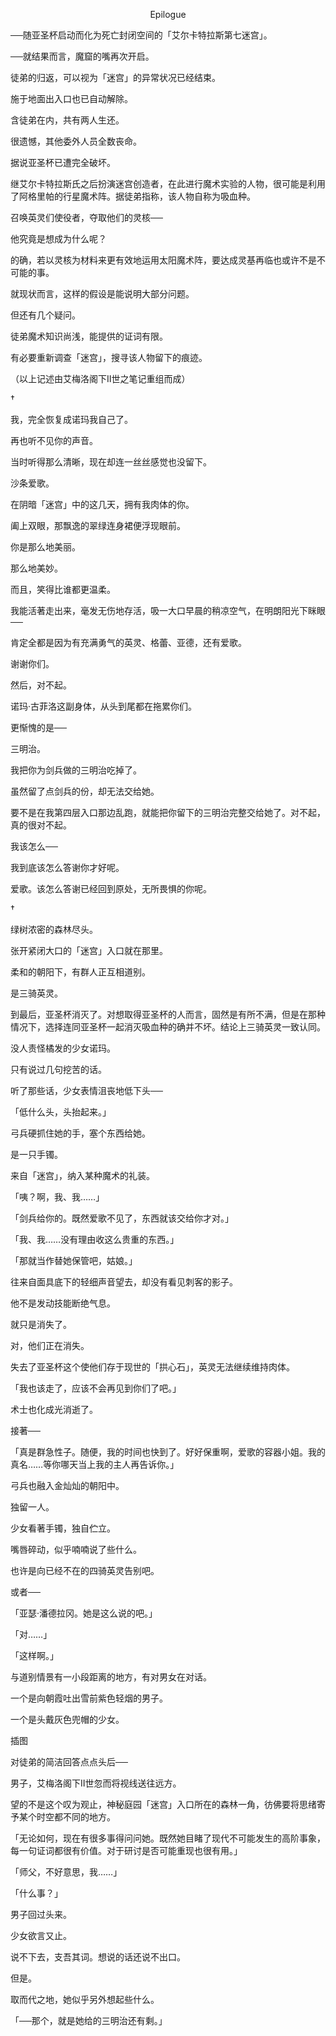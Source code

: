<p align="center">Epilogue</p>

──随亚圣杯启动而化为死亡封闭空间的「艾尔卡特拉斯第七迷宫」。

──就结果而言，魔窟的嘴再次开启。

徒弟的归返，可以视为「迷宫」的异常状况已经结束。

施于地面出入口也已自动解除。

含徒弟在内，共有两人生还。

很遗憾，其他委外人员全数丧命。

据说亚圣杯已遭完全破坏。

继艾尔卡特拉斯氏之后扮演迷宫创造者，在此进行魔术实验的人物，很可能是利用了阿格里帕的行星魔术阵。据徒弟指称，该人物自称为吸血种。

召唤英灵们使役者，夺取他们的灵核──

他究竟是想成为什么呢？

的确，若以灵核为材料来更有效地运用太阳魔术阵，要达成灵基再临也或许不是不可能的事。

就现状而言，这样的假设是能说明大部分问题。

但还有几个疑问。

徒弟魔术知识尚浅，能提供的证词有限。

有必要重新调查「迷宫」，搜寻该人物留下的痕迹。

（以上记述由艾梅洛阁下Ⅱ世之笔记重组而成）

†

我，完全恢复成诺玛我自己了。

再也听不见你的声音。

当时听得那么清晰，现在却连一丝丝感觉也没留下。

沙条爱歌。

在阴暗「迷宫」中的这几天，拥有我肉体的你。

阖上双眼，那飘逸的翠绿连身裙便浮现眼前。

你是那么地美丽。

那么地美妙。

而且，笑得比谁都更温柔。

我能活著走出来，毫发无伤地存活，吸一大口早晨的稍凉空气，在明朗阳光下眯眼──

肯定全都是因为有充满勇气的英灵、格蕾、亚德，还有爱歌。

谢谢你们。

然后，对不起。

诺玛‧古菲洛这副身体，从头到尾都在拖累你们。

更惭愧的是──

三明治。

我把你为剑兵做的三明治吃掉了。

虽然留了点剑兵的份，却无法交给她。

要不是在我第四层入口那边乱跑，就能把你留下的三明治完整交给她了。对不起，真的很对不起。

我该怎么──

我到底该怎么答谢你才好呢。

爱歌。该怎么答谢已经回到原处，无所畏惧的你呢。

†

绿树浓密的森林尽头。

张开紧闭大口的「迷宫」入口就在那里。

柔和的朝阳下，有群人正互相道别。

是三骑英灵。

到最后，亚圣杯消灭了。对想取得亚圣杯的人而言，固然是有所不满，但是在那种情况下，选择连同亚圣杯一起消灭吸血种的确并不坏。结论上三骑英灵一致认同。

没人责怪橘发的少女诺玛。

只有说过几句挖苦的话。

听了那些话，少女表情沮丧地低下头──

「低什么头，头抬起来。」

弓兵硬抓住她的手，塞个东西给她。

是一只手镯。

来自「迷宫」，纳入某种魔术的礼装。

「咦？啊，我、我……」

「剑兵给你的。既然爱歌不见了，东西就该交给你才对。」

「我、我……没有理由收这么贵重的东西。」

「那就当作替她保管吧，姑娘。」

往来自面具底下的轻细声音望去，却没有看见刺客的影子。

他不是发动技能断绝气息。

就只是消失了。

对，他们正在消失。

失去了亚圣杯这个使他们存于现世的「拱心石」，英灵无法继续维持肉体。

「我也该走了，应该不会再见到你们了吧。」

术士也化成光消逝了。

接著──

「真是群急性子。随便，我的时间也快到了。好好保重啊，爱歌的容器小姐。我的真名……等你哪天当上我的主人再告诉你。」

弓兵也融入金灿灿的朝阳中。

独留一人。

少女看著手镯，独自伫立。

嘴唇碎动，似乎喃喃说了些什么。

也许是向已经不在的四骑英灵告别吧。

或者──

「亚瑟‧潘德拉冈。她是这么说的吧。」

「对……」

「这样啊。」

与道别情景有一小段距离的地方，有对男女在对话。

一个是向朝霞吐出雪前紫色轻烟的男子。

一个是头戴灰色兜帽的少女。

插图

对徒弟的简洁回答点点头后──

男子，艾梅洛阁下Ⅱ世忽而将视线送往远方。

望的不是这个叹为观止，神秘庭园「迷宫」入口所在的森林一角，彷佛要将思绪寄予某个时空都不同的地方。

「无论如何，现在有很多事得问问她。既然她目睹了现代不可能发生的高阶事象，每一句证词都很有价值。对于研讨是否可能重现也很有用。」

「师父，不好意思，我……」

「什么事？」

男子回过头来。

少女欲言又止。

说不下去，支吾其词。想说的话还说不出口。

但是。

取而代之地，她似乎另外想起些什么。

「──那个，就是她给的三明治还有剩。」

